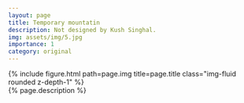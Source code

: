 ```yaml
---
layout: page
title: Temporary mountatin
description: Not designed by Kush Singhal.
img: assets/img/5.jpg
importance: 1
category: original
---
```


<div class="row">
    <div class="col-sm mt-3 mt-md-0">
        {% include figure.html path=page.img title=page.title class="img-fluid rounded z-depth-1" %}
    </div>
</div>
<div class="caption">
    {% page.description %}
</div>

